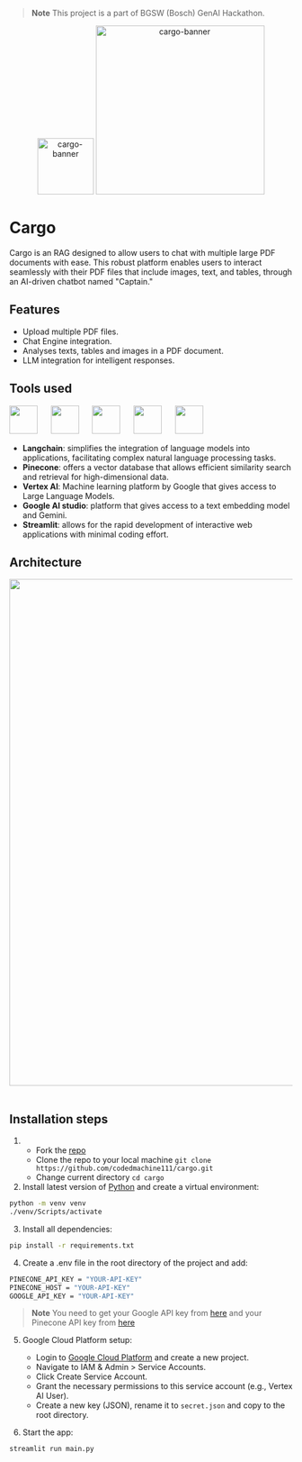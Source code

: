 > **Note**
> This project is a part of BGSW (Bosch) GenAI Hackathon.
<p align="center">
  <img src="https://github.com/codedmachine111/cargo/assets/88738817/0781bd08-bb16-4c40-ba3d-dc0f0e6110d8" alt="cargo-banner" width="100">
  <img src="https://github.com/codedmachine111/cargo/assets/88738817/004ad416-7e90-4de4-889e-b06a175b00fc" alt="cargo-banner" width="300">
</p>

# Cargo

Cargo is an RAG designed to allow users to chat with multiple large PDF documents with ease. This robust platform enables users to interact seamlessly with their PDF files that include images, text, and tables, through an AI-driven chatbot named "Captain."

## Features

- Upload multiple PDF files.
- Chat Engine integration.
- Analyses texts, tables and images in a PDF document.
- LLM integration for intelligent responses.

## Tools used
<p align="left">
   <img src="https://github.com/codedmachine111/abridge/assets/88738817/492cc671-e6c9-494b-ba2b-296f7c1bad2a" height="50px">&nbsp;&nbsp;&nbsp;&nbsp;&nbsp;
   <img src="https://github.com/codedmachine111/cargo/assets/88738817/350c8f12-ff51-4a76-8ab5-c05daba96c1d" height="50px">&nbsp;&nbsp;&nbsp;&nbsp;&nbsp;
   <img src="https://github.com/codedmachine111/cargo/assets/88738817/bc76a436-7900-4a65-ade3-fb22b70cf08b" height="50px">&nbsp;&nbsp;&nbsp;&nbsp;&nbsp;
   <img src="https://github.com/codedmachine111/cargo/assets/88738817/ef687319-cf5c-49d0-9a95-cbd209c0a95b" height="50px">&nbsp;&nbsp;&nbsp;&nbsp;&nbsp;
   <img src="https://github.com/codedmachine111/abridge/assets/88738817/2fb73136-6d50-423f-b4a0-1962b8e6914b" height="50px">&nbsp;&nbsp;&nbsp;&nbsp;&nbsp;

</p>

- **Langchain**: simplifies the integration of language models into applications, facilitating complex natural language processing tasks.
- **Pinecone**:  offers a vector database that allows efficient similarity search and retrieval for high-dimensional data.
- **Vertex AI**: Machine learning platform by Google that gives access to Large Language Models.
- **Google AI studio**: platform that gives access to a text embedding model and Gemini.
- **Streamlit**: allows for the rapid development of interactive web applications with minimal coding effort.

## Architecture
<img src="https://github.com/codedmachine111/cargo/assets/88738817/3b1e1be4-cd8d-4763-b4e4-0cd5c2c2fecf" width="900px">&nbsp;&nbsp;&nbsp;&nbsp;&nbsp;

## Installation steps

1. - Fork the [repo](https://github.com/codedmachine111/cargo)
   - Clone the repo to your local machine `git clone https://github.com/codedmachine111/cargo.git`
   - Change current directory `cd cargo`
2. Install latest version of [Python](https://www.python.org/) and create a virtual environment:
```bash
python -m venv venv
./venv/Scripts/activate
```

3. Install all dependencies:
```bash
pip install -r requirements.txt
```


4. Create a .env file in the root directory of the project and add:

```bash
PINECONE_API_KEY = "YOUR-API-KEY"
PINECONE_HOST = "YOUR-API-KEY"
GOOGLE_API_KEY = "YOUR-API-KEY"
```
> **Note**
> You need to get your Google API key from [here](https://aistudio.google.com/)
> and your Pinecone API key from [here](https://www.pinecone.io/)

5. Google Cloud Platform setup:
   - Login to [Google Cloud Platform](https://cloud.google.com) and create a new project.
   - Navigate to IAM & Admin > Service Accounts.
   - Click Create Service Account.
   - Grant the necessary permissions to this service account (e.g., Vertex AI User).
   - Create a new key (JSON), rename it to `secret.json` and copy to the root directory.

7. Start the app:

```bash
streamlit run main.py
```
